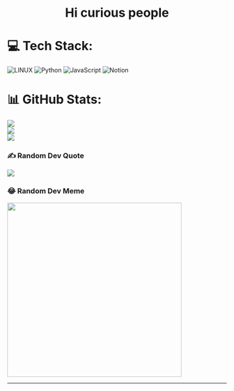 <h1 align="center">Hi curious people</h1>

###



###


# 💻 Tech Stack:
  ![LINUX](https://img.shields.io/badge/Linux-FCC624?style=flat&logo=linux&logoColor=black) 
  ![Python](https://img.shields.io/badge/python-3670A0?style=flat&logo=python&logoColor=ffdd54) 
  ![JavaScript](https://img.shields.io/badge/javascript-%23323330.svg?style=flat&logo=javascript&logoColor=%23F7DF1E) 
  ![Notion](https://img.shields.io/badge/Notion-%23000000.svg?style=flat&logo=notion&logoColor=white)
# 📊 GitHub Stats:
![](https://github-readme-stats.vercel.app/api?username=activeagle&theme=tokyonight&hide_border=true&include_all_commits=false&count_private=false)<br/>
![](https://github-readme-streak-stats.herokuapp.com/?user=activeagle&theme=tokyonight&hide_border=true)<br/>
![](https://github-readme-stats.vercel.app/api/top-langs/?username=activeagle&theme=tokyonight&hide_border=true&include_all_commits=false&count_private=false&layout=compact)



### ✍️ Random Dev Quote
![](https://quotes-github-readme.vercel.app/api?type=vetical&theme=tokyonight)


### 😂 Random Dev Meme

  <img src='https://randommeme-five.vercel.app/' style="height: 400px;"/>


---
<!-- [![](https://visitcount.itsvg.in/api?id=activeagle&icon=1&color=1)](https://visitcount.itsvg.in) -->

<!-- Proudly created with GPRM ( https://gprm.itsvg.in ) -->


